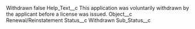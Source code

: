 <?xml version="1.0" encoding="UTF-8"?>
<CustomMetadata xmlns="http://soap.sforce.com/2006/04/metadata" xmlns:xsi="http://www.w3.org/2001/XMLSchema-instance" xmlns:xsd="http://www.w3.org/2001/XMLSchema">
    <label>Withdrawn</label>
    <protected>false</protected>
    <values>
        <field>Help_Text__c</field>
        <value xsi:type="xsd:string">This application was voluntarily withdrawn by the applicant before a license was issued.</value>
    </values>
    <values>
        <field>Object__c</field>
        <value xsi:type="xsd:string">Renewal/Reinstatement</value>
    </values>
    <values>
        <field>Status__c</field>
        <value xsi:type="xsd:string">Withdrawn</value>
    </values>
    <values>
        <field>Sub_Status__c</field>
        <value xsi:nil="true"/>
    </values>
</CustomMetadata>
